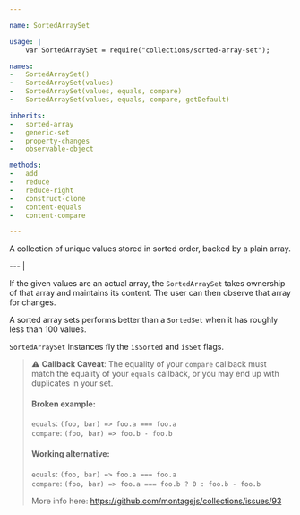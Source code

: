 ```yaml
---

name: SortedArraySet

usage: |
    var SortedArraySet = require("collections/sorted-array-set");

names:
-   SortedArraySet()
-   SortedArraySet(values)
-   SortedArraySet(values, equals, compare)
-   SortedArraySet(values, equals, compare, getDefault)

inherits:
-   sorted-array
-   generic-set
-   property-changes
-   observable-object

methods:
-   add
-   reduce
-   reduce-right
-   construct-clone
-   content-equals
-   content-compare

---
```


A collection of unique values stored in sorted order, backed by a plain array.

--- |

If the given values are an actual array, the `SortedArraySet` takes ownership of
that array and maintains its content.
The user can then observe that array for changes.

A sorted array sets performs better than a `SortedSet` when it has roughly less
than 100 values.

`SortedArraySet` instances fly the `isSorted` and `isSet` flags.

> ⚠️ **Callback Caveat**:
> The equality of your `compare` callback must match the equality of your `equals` callback,
> or you may end up with duplicates in your set.
> #### Broken example:    
>`equals`: `(foo, bar) => foo.a === foo.a`  
> `compare`: `(foo, bar) => foo.b - foo.b`
> #### Working alternative:
>`equals`: `(foo, bar) => foo.a === foo.a`  
>`compare`: `(foo, bar) => foo.a === foo.b ? 0 : foo.b - foo.b` 
>
> More info here: https://github.com/montagejs/collections/issues/93
